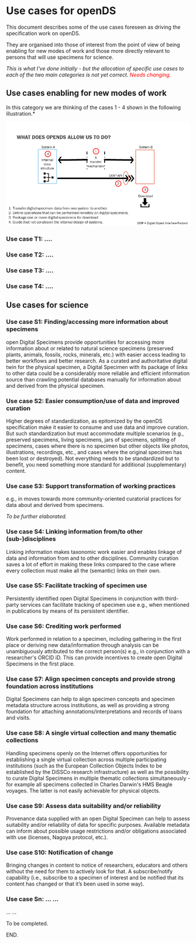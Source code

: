 # Use cases for openDS 

This document describes some of the use cases foreseen as driving the specification work on openDS.

They are organised into those of interest from the point of view of being enabling for new modes of work and those more directly relevant to persons that will use specimens for science.

*This is what I've done initially - but the allocation of specific use cases to each of the two main categories is not yet correct. <span style="color:red">Needs changing.</span>*

## Use cases enabling for new modes of work

In this category we are thinking of the cases 1 - 4 shown in the following illustration.* 

![illustration of technical cases](\images\technical-cases.png)

### Use case T1: ....
### Use case T2: ....
### Use case T3: ....
### Use case T4: ....

## Use cases for science

### Use case S1: Finding/accessing more information about specimens

open Digital Specimens provide opportunities for accessing more information about or related to natural science specimens (preserved plants, animals, fossils, rocks, minerals, etc.) with easier access leading to better workflows and better research. As a curated and authoritative digital twin for the physical specimen, a Digital Specimen with its package of links to other data could be a considerably more reliable and efficient information source than crawling potential databases manually for information about and derived from the physical specimen.

### Use case S2: Easier consumption/use of data and improved curation

Higher degrees of standardization, as epitomized by the openDS specification make it easier to consume and use data and improve curation. But such standardization but must accommodate multiple scenarios (e.g., preserved specimens, living specimens, jars of specimens, splitting of specimens, cases where there is no specimen but other objects like photos, illustrations, recordings, etc., and cases where the original specimen has been lost or destroyed). Not everything needs to be standardized but to benefit, you need something more standard for additional (supplementary) content.

### Use case S3: Support transformation of working practices

e.g., in moves towards more community-oriented curatorial practices for data about and derived from specimens.

*To be further elaborated.*

### Use case S4: Linking information from/to other (sub-)disciplines

Linking information makes taxonomic work easier and enables linkage of data and information from and to other disciplines. Community curation saves a lot of effort in making these links compared to the case where every collection must make all the (semantic) links on their own.

### Use case S5: Facilitate tracking of specimen use

Persistently identified open Digital Specimens in conjunction with third-party services can facilitate tracking of specimen use e.g., when mentioned in publications by means of its persistent identifier.

### Use case S6: Crediting work performed
Work performed in relation to a specimen, including gathering in the first place or deriving new data/information through analysis can be unambiguously attributed to the correct person(s) e.g., in conjunction with a researcher's ORCID iD. This can  provide incentives to create open Digital Specimens in the first place.

### Use case S7: Align specimen concepts and provide strong foundation across institutions

Digital Specimens can help to align specimen concepts and specimen metadata structure across institutions, as well as providing a strong foundation for attaching annotations/interpretations and records of loans and visits.

### Use case S8: A single virtual collection and many thematic collections

Handling specimens openly on the Internet offers opportunities for establishing a single virtual collection across multiple participating institutions (such as the European Collection Objects Index to be established by the DiSSCo research infrastructure) as well as the possibility to curate Digital Specimens in multiple thematic collections simultaneously - for example all specimens collected in Charles Darwin's HMS Beagle voyages. The latter is not easily achievable for physical objects.

### Use case S9: Assess data suitability and/or reliability
Provenance data supplied with an open Digital Specimen can help to assess suitability and/or reliability of data for specific purposes. Available metadata can inform about possible usage restrictions and/or obligations associated with use (licenses, Nagoya protocol, etc.).

### Use case S10: Notification of change

Bringing changes in content to notice of researchers, educators and others without the need for them to actively look for that. A subscribe/notify capability (i.e., subscribe to a specimen of interest and be notified that its content has changed or that it’s been used in some way).

### Use case Sn: ... ...

... ...

To be completed. 



END.